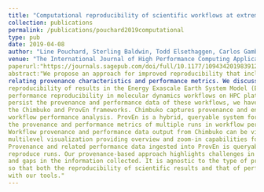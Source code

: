 ```yaml
---
title: "Computational reproducibility of scientific workflows at extreme scales"
collection: publications
permalink: /publications/pouchard2019computational
type: pub
date: 2019-04-08
author: "Line Pouchard, Sterling Baldwin, Todd Elsethaggen, Carlos Gamboa, Shantenu Jha, Bibi Raju, Eric Stephan, Li Tang and Kerstin Kleese Van Dam"
venue: "The International Journal of High Performance Computing Applications"
paperurl:"https://journals.sagepub.com/doi/full/10.1177/1094342019839124"
abstract:"We propose an approach for improved reproducibility that includes capturing and 
relating provenance characteristics and performance metrics. We discuss two use cases: scientific 
reproducibility of results in the Energy Exascale Earth System Model (E3SM—previously ACME) and 
performance reproducibility in molecular dynamics workflows on HPC platforms. To capture and 
persist the provenance and performance data of these workflows, we have designed and developed 
the Chimbuko and ProvEn frameworks. Chimbuko captures provenance and enables detailed single 
workflow performance analysis. ProvEn is a hybrid, queryable system for storing and analyzing 
the provenance and performance metrics of multiple runs in workflow performance analysis campaigns. 
Workflow provenance and performance data output from Chimbuko can be visualized in a dynamic, 
multilevel visualization providing overview and zoom-in capabilities for areas of interest. 
Provenance and related performance data ingested into ProvEn is queryable and can be used to 
reproduce runs. Our provenance-based approach highlights challenges in extracting information 
and gaps in the information collected. It is agnostic to the type of provenance data it captures 
so that both the reproducibility of scientific results and that of performance can be explored 
with our tools."
---
```

